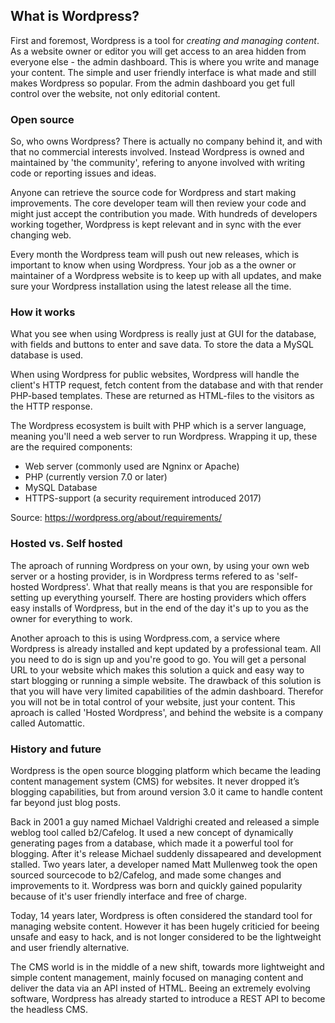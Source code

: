 ## What is Wordpress?

First and foremost, Wordpress is a tool for *creating and managing content*. As a website owner or editor you will get access to an area hidden from everyone else - the admin dashboard. This is where you write and manage your content. The simple and user friendly interface is what made and still makes Wordpress so popular. From the admin dashboard you get full control over the website, not only editorial content.

### Open source
So, who owns Wordpress? There is actually no company behind it, and with that no commercial interests involved. Instead Wordpress is owned and maintained by 'the community', refering to anyone involved with writing code or reporting issues and ideas. 

Anyone can retrieve the source code for Wordpress and start making improvements. The core developer team will then review your code and might just accept the contribution you made. With hundreds of developers working together, Wordpress is kept relevant and in sync with the ever changing web. 

Every month the Wordpress team will push out new releases, which is important to know when using Wordpress. Your job as a the owner or maintainer of a Wordpress website is to keep up with all updates, and make sure your Wordpress installation using the latest release all the time.

### How it works
What you see when using Wordpress is really just at GUI for the database, with fields and buttons to enter and save data. To store the data a MySQL database is used.

When using Wordpress for public websites, Wordpress will handle the client's HTTP request, fetch content from the database and with that render PHP-based templates. These are returned as HTML-files to the visitors as the HTTP response.

The Wordpress ecosystem is built with PHP which is a server language, meaning you'll need a web server to run Wordpress. Wrapping it up, these are the required components:

 - Web server (commonly used are Ngninx or Apache)
 - PHP (currently version 7.0 or later)
 - MySQL Database
 - HTTPS-support (a security requirement introduced 2017)

Source: https://wordpress.org/about/requirements/

### Hosted vs. Self hosted
The aproach of running Wordpress on your own, by using your own web server or a hosting provider, is in Wordpress terms refered to as 'self-hosted Wordpress'. What that really means is that you are responsible for setting up everything yourself. There are hosting providers which offers easy installs of Wordpress, but in the end of the day it's up to you as the owner for everything to work.

Another aproach to this is using Wordpress.com, a service where Wordpress is already installed and kept updated by a professional team. All you need to do is sign up and you're good to go. You will get a personal URL to your website which makes this solution a quick and easy way to start blogging or running a simple website. The drawback of this solution is that you will have very limited capabilities of the admin dashboard. Therefor you will not be in total control of your website, just your content. This aproach is called 'Hosted Wordpress', and behind the website is a company called Automattic.

### History and future
Wordpress is the open source blogging platform which became the leading content management system (CMS) for websites. It never dropped it’s blogging capabilities, but from around version 3.0 it came to handle content far beyond just blog posts.

Back in 2001 a guy named Michael Valdrighi created and released a simple weblog tool called b2/Cafelog. It used a new concept of dynamically generating pages from a database, which made it a powerful tool for blogging. After it's release Michael suddenly dissapeared and development stalled. Two years later, a developer named Matt Mullenweg took the open sourced sourcecode to b2/Cafelog, and made some changes and improvements to it. Wordpress was born and quickly gained popularity because of it's user friendly interface and free of charge.

Today, 14 years later, Wordpress is often considered the standard tool for managing website content. However it has been hugely criticied for beeing unsafe and easy to hack, and is not longer considered to be the lightweight and user friendly alternative.

The CMS world is in the middle of a new shift, towards more lightweight and simple content management, mainly focused on managing content and deliver the data via an API insted of HTML. Beeing an extremely evolving software, Wordpress has already started to introduce a REST API to become the headless CMS.
